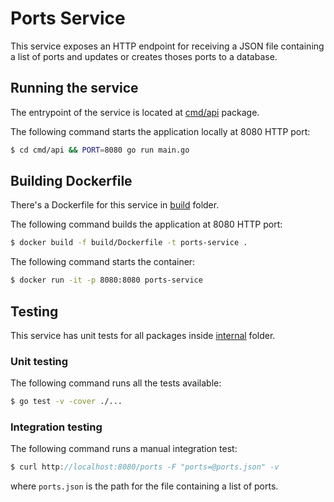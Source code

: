 # Ports Service

This service exposes an HTTP endpoint for receiving a JSON file containing a list of ports
and updates or creates thoses ports to a database.

## Running the service

The entrypoint of the service is located at [cmd/api](./cmd/api) package.

The following command starts the application locally at 8080 HTTP port:

```sh
$ cd cmd/api && PORT=8080 go run main.go
```

## Building Dockerfile

There's a Dockerfile for this service in [build](./build) folder.

The following command builds the application at 8080 HTTP port:

```sh
$ docker build -f build/Dockerfile -t ports-service .
```

The following command starts the container:

```sh
$ docker run -it -p 8080:8080 ports-service
```

## Testing

This service has unit tests for all packages inside [internal](./internal) folder.

### Unit testing

The following command runs all the tests available:

```sh
$ go test -v -cover ./...
```
### Integration testing

The following command runs a manual integration test:

```go
$ curl http://localhost:8080/ports -F "ports=@ports.json" -v
```

where `ports.json` is the path for the file containing a list of ports.

